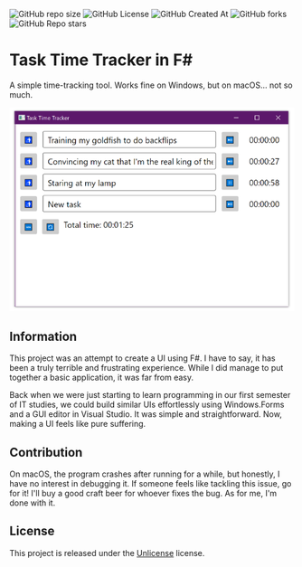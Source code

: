 
![GitHub repo size](https://img.shields.io/github/repo-size/The-TTT-Syndicate/task-time-tracker-fsharp)
![GitHub License](https://img.shields.io/github/license/The-TTT-Syndicate/task-time-tracker-fsharp)
![GitHub Created At](https://img.shields.io/github/created-at/The-TTT-Syndicate/task-time-tracker-fsharp)
![GitHub forks](https://img.shields.io/github/forks/The-TTT-Syndicate/task-time-tracker-fsharp)
![GitHub Repo stars](https://img.shields.io/github/The-TTT-Syndicate/task-time-tracker-fsharp)

# Task Time Tracker in F#

A simple time-tracking tool. Works fine on Windows, but on macOS... not so much.

![task-time-tracker-fsharp.png](task-time-tracker-fsharp.png)

## Information

This project was an attempt to create a UI using F#. I have to say, it has been a truly terrible and frustrating experience. While I did manage to put together a basic application, it was far from easy.

Back when we were just starting to learn programming in our first semester of IT studies, we could build similar UIs effortlessly using Windows.Forms and a GUI editor in Visual Studio. It was simple and straightforward. Now, making a UI feels like pure suffering.

## Contribution

On macOS, the program crashes after running for a while, but honestly, I have no interest in debugging it. If someone feels like tackling this issue, go for it! I'll buy a good craft beer for whoever fixes the bug. As for me, I'm done with it.

## License

This project is released under the [Unlicense](LICENSE) license.
